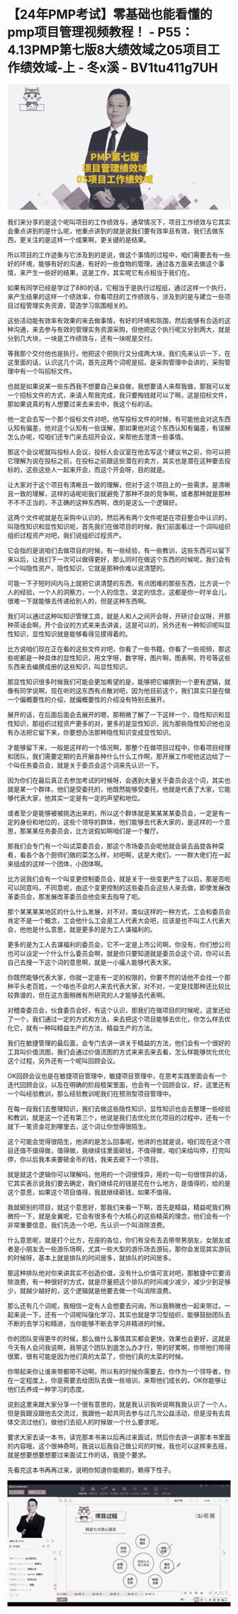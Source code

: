 # 【24年PMP考试】零基础也能看懂的pmp项目管理视频教程！ - P55：4.13PMP第七版8大绩效域之05项目工作绩效域-上 - 冬x溪 - BV1tu411g7UH

![](img/0c593edc1822cc3b61a6fc32dd4546b9_0.png)

我们来分享的是这个呢叫项目的工作绩效与，通常情况下，项目工作绩效与它其实会重点讲到的是什么呢，他重点讲到的就是说我们要有效率且有效，我们去做东西，更关注的是这样一个成果啊，更关键的是结果。

所以项目的工作迹象与它涉及到的是说，做这个事情的过程中，咱们需要去有一些好的环境，能够有好的沟通，有好的一些食物的管理，通过各方面来去做这个事情，来产生一些好的结果，这是工作，其实呢它有点相当于我们在。

如果有同学已经是学过了880的话，它相当于是执行过程组，通过这样一个执行，来产生结果的这样一个绩效率，你看项目的工作绩效与，涉及到的是与建立一些项目过程管理实务资源，营造学习氛围相关的。

这些活动能有效率有效果的来去做事情，有好的环境和氛围，然后能够有合适的这种沟通，来去参与有效的管理实务资源采购，但他把这个执行呢又分到两大，就是分到几大块，一块是工作绩效与，还有一块呢是交付。

等我那个交付他也是执行，他把这个把执行又分成两大块，我们先来认识一下，在这里面的话，认识这几个词，首先这两个词呢是招，是采购管理中会讲的，采购管理中有一个叫招标文件。

也就是如果说某一些东西我不想要自己亲自做，我想要请人来帮我做，那我可以发一个招标文件的方式，来请人帮我完成，我只要掏钱就可以了啊，这是招标文件，那如果说真的有人想要过来去来去中，我这个标的话。

他一定会去写一个那个投标文件对吧，他写投标文件的时候，有可能他会对这东西认知有偏差，他对这个认知有一些误解，那如果他对这个东西认知有偏差，有误解怎么办呢，哎咱们还专门来去招开会议，来帮他去澄清一些事情。

那这个会议呢就叫投标人会议，投标人会议室在他去写这个建议书之前，你可以把它理解为说在投标之前，在投标之前跟这些潜在的卖方，其实也是潜在这种要去投标的，这些这些人一起来开会，而这个开会呀，目的就是。

让大家对于这个项目有清晰且一致的理解，但对于这个项目上的一些需求，是清晰且一致的理解，这样的话呢呃我们就避免了那种不良的竞争啊，或者那种就是那种不不不正当的，不正确的这种东西啊，改的是这么一个逻辑好。

这两个文件呢就是在采购中认识的，然后再有两个文件呢是在项目整合中认识的，叫隐性知识和显性知识呃，首先我们在做项目的时候，我们前面看过一个词叫组织组织过程资产对吧，我们说组织过程资产。

它会指的是说咱们去做项目的时候，有一些经验，有一些教训，这些东西可以留下来以后，让我们下一次可以做得更好，那么同时在做这个东西的时候呢，我们会有一个叫隐性资产，隐性知识，它就是那种你难以说清楚的。

可能一下子短时间内马上就把它讲清楚的东西，有点困难的那些东西，比方说一个人的经验，一个人的洞察力，一个人的信念，坚定的信念，这都是你一时半会儿，很难一下就能够去传递给别人的，但是这种东西啊。

我们可以通过这种叫知识管理工具，就是人和人之间开会呀，开研讨会议呀，开那种茶话会啊，开个会议的方式来来去讲诶，这是可以的，另外还有一种知识呢叫显性知识，显性知识就是能够看得见摸得着的。

比方说咱们现在正在看的这些文件对吧，你看了一些书籍，你看了一些视频，那这些呢都是一种具体的显性知识，用文字呀，数字呀，图片啊，图表啊，符号等这些东西来去编撰成册的这些知识，叫显性知识。

那显性知识很多时候我们可能会更加希望的是，能够把它编撰到一个更有逻辑，就像有同学说啊，现在听的这东西有点散对吧，因为他目前这个，我们其实只是在做一个偏概要性的介绍，就偏概要性的介绍没有特别去展开。

展开的话，在后面后面会去展开的嗯，那稍微了解了一下这样一个，隐性知识和显性知识，那组织过程资产更多的对，更多的是显性知识，因为那些隐性知识他也没有办法把它留下来，你要想办法那种隐性知识变成显性知识。

才能够留下来，一般是这样的一个情况啊，那整个在做项目过程中，你看项目经理和团队，我们需要定期的去开展各种什么什么工作啊，那开展工作呢他这边给了一个叫任务委员会，就是关于委员会这个词来先认识一下。

因为你们在最后真正去参加考试的时候呀，会遇到大量关于委员会这个词，其实也就是某一个群体，他们是受委托的，他既然能够受委托，他就是代表了大家，它能够代表大家，他其实一定是有一定的声望和地位。

或者至少是能够被被挑选出来的，所以这个群体就是某某某某委员会，一定是有一定的身份和地位的，这些个领导的群体，他们能够去代表大家的，是这样的一个意思，那某某任务委员会，比方说假如啊咱们是一个餐厅。

那我们会专门有一个叫试菜委员会，那这个市场委员会呢他就会装去品尝各种菜肴，看各个各个厨师们做的菜怎么样，对吧啊，这是大佬们，一一群大佬们在一起来组成的这样一个团体，小团体啊。

比方说我们会有一个叫变更控制委员会，就是关于一些变更产生了以后，那是否呃可以同意吗，不同意呢，由这个变更控制的这些委员会这些人来去做，即使发展改革委员会，那发展改革委员会他会来去指导了呃。

那个某某某某地区的什么什么发展，对不对，类似这样的一种方式，工会和委员会肯定不是一个概念，工会他什么工会是工人代表大会吧，应该是也不叫工人代表大会，他他是什么意思，就是更多的是为工人谋福利的。

更多的是为工人去谋福利的委员会，它不一定是上市公司啊，你没有，你们想公司也可以设定一个什么什么委员会啊，就是你只要知道就是委员会这个词，你可以去自己去搜一下这个词的意思啊，就是一小撮人能够代表大家。

你既然能够代表大家，你就一定是有一定的权限的，你要不然的话他不会找一个那种平头老百姓，一个啥也不会的人来去代表大家，对不对，一定是找那种还比较比较靠谱的，但在这方面稍微有所研究的人才能够去代表啊。

对稽查委员会，伙食委员会好，有这个认识，那我们在做项目的时候呢，这里还给了一个，我们通过一定的方式和方法，来去把这个项目能够去优化，你怎么样去优化它，就有一种叫精益生产的方法，精益生产的方法。

我们在敏捷管理的最后面，会专门去讲一讲关于精益的方法，他们会有一个很好的工具叫价值流图，我们会通过价值流图的方式来来去来去看，怎么样能够优化优化这个过程，另外还有一个呢叫回顾会议。

OK回顾会议也是在敏捷项目管理中，敏捷项目管理中，在思考实践里面会有一个迭代回顾会议，以及在明确的阶段框架里面，也会有一个回顾会议，好，这里还有一个叫经验教训，那么经验教训呢我们在预测型项目管理中。

在每一段我们去整理知识，我们去做这些隐性知识，显性知识也会去整理一些经验和教训，就是这一个还有第三个，他说是我们去优化优化项目的过程中，还有一个就下一笔资金花到哪里去，这个词让你觉得很陌生。

这个可能会觉得很陌生，他讲的是怎么回事呢，他讲的也就是说，咱们现在这个项目还值不值得做，值得做，我继续往里面砸钱，不值得做，咱们来给叫停，打完叫停，你以后我本来要砸金币的钱，我来去砸下一个项目。

就是就这个逻辑你可以理解吗，他用的一个词很怪异，用的一句一句很怪异的话，它其实表示说我们要去确定，我们继续花的钱是花在什么地方，是值得的，给的是这个意思，如果这个项目值得，我就继续砸钱，如果不值得。

我就砸别的项目，就这个意思好，那我们来看一下啊，首先是精益，精益呢我们稍微捋一下，就是金翼呢，它会有很多有个大核心的这些精英的理念，他们会有一个非常重要信息，我们先选一个吧，先认识一个叫消除浪费。

什么意思呢，就是打个比方，在座的各位，你们有没有去去带带男朋友，女朋友或者是小朋友去一些游乐场啊，尤其一些大型的游乐场去游玩，那你会发现其实游玩的时候呀，基本上就是排队的时间居多，就排队的时间居多。

那这种排队他对你来讲其实不创造价值，没有什么价值可言对吧，那敏捷中它要消除浪费，有一种很好的方式，就是尽量把这个排队的时间减少减少，减少少到足够少，就越少越好的，这个逻辑就是他要去做一个叫消除浪费。

那么还有几个词呢，我相信一定有人会想要去问询，所以我稍微也一起来带过，一起来说一下，还有一个词呢叫强化学习，其实也就是学习型组织，能够鼓励团队去不断的去学习和精进，当你能够不断去学习并精进的时候。

你的团队变得更牛的时候，那么做什么事情其实都会更快，效果也会更好，这就是今天有人会问我说啊，我带这个团队到底怎么办才行，带的好累啊，你带他们带得很累，很有可能是因为他们真的太菜了，但他们真的太菜的时候。

你带起来你让谁来带都带不动啊，所以有的时候你需要去，你作为一个领导者，你在一定程度上，你是需要去给团队去做一些培训，来帮他们成长的，OK你能够让他们去养成一种学习的态度。

说到这里来跟大家分享一个很有意思的，就是我认识我听说啊我我认识了一个人，但是我跟没跟他去交流过，我跟他一起共同去参与过几次公益活动，但是没有去具体交流过他们，做他们去招人的时候做一个什么要求呢。

要求大家去读一本书，读完那本书来以后再过来面试，然后你去讲一讲那本书里面的内容哦，这个很神奇呵，我说以后我自己做公司的时候，我也可以这样来去摇，就是想要想要想要过来面试工作的话，我提个要求。

先看完这本书再再过来，说明你知道你能赖的，赖得下性子。

![](img/0c593edc1822cc3b61a6fc32dd4546b9_2.png)